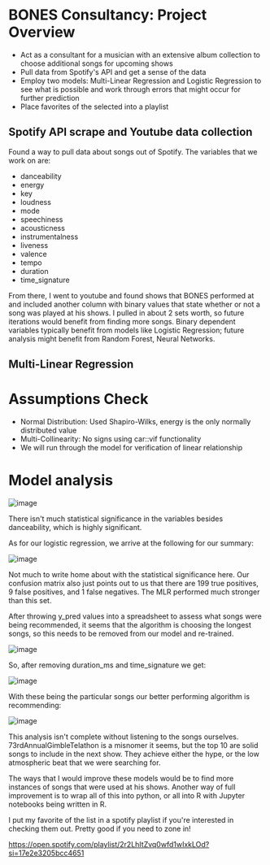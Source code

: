 # BONES Consultancy: Project Overview
* Act as a consultant for a musician with an extensive album collection to choose additional songs for upcoming shows
* Pull data from Spotify's API and get a sense of the data
* Employ two models: Multi-Linear Regression and Logistic Regression to see what is possible and work through errors that might occur for further prediction
* Place favorites of the selected into a playlist

## Spotify API scrape and Youtube data collection

Found a way to pull data about songs out of Spotify. The variables that we work on are:

* danceability
* energy
* key
* loudness
* mode
* speechiness
* acousticness
* instrumentalness
* liveness
* valence
* tempo
* duration
* time_signature

From there, I went to youtube and found shows that BONES performed at and included another column with binary values that state whether or not a song was played at his shows. I pulled in about 2 sets worth, so future iterations would benefit from finding more songs. Binary dependent variables typically benefit from models like Logistic Regression; future analysis might benefit from Random Forest, Neural Networks.

## Multi-Linear Regression

# Assumptions Check

* Normal Distribution: Used Shapiro-Wilks, energy is the only normally distributed value
* Multi-Collinearity: No signs using car::vif functionality
* We will run through the model for verification of linear relationship

# Model analysis

![image](https://user-images.githubusercontent.com/67398409/115159262-eafd4d80-a057-11eb-83c3-e620fb159a52.png)

There isn't much statistical significance in the variables besides danceability, which is highly significant.



As for our logistic regression, we arrive at the following for our summary:

![image](https://user-images.githubusercontent.com/67398409/115179968-27ea3400-a09a-11eb-9efa-d7828ad2ec1f.png)

Not much to write home about with the statistical significance here. Our confusion matrix also just points out to us that there are 199 true positives, 9 false positives, and 1 false negatives. The MLR performed much stronger than this set. 

After throwing y_pred values into a spreadsheet to assess what songs were being recommended, it seems that the algorithm is choosing the longest songs, so this needs to be removed from our model and re-trained.

![image](https://user-images.githubusercontent.com/67398409/115180647-bd39f800-a09b-11eb-9e39-203d7b20aa88.png)

So, after removing duration_ms and time_signature we get:


![image](https://user-images.githubusercontent.com/67398409/115182537-c200ab00-a09f-11eb-9867-90fc8ec94bde.png)



With these being the particular songs our better performing algorithm is recommending:


![image](https://user-images.githubusercontent.com/67398409/115182190-2c651b80-a09f-11eb-94d7-bceb53b9b0b6.png)


This analysis isn't complete without listening to the songs ourselves. 73rdAnnualGimbleTelathon is a misnomer it seems, but the top 10 are solid songs to include in the next show. They achieve either the hype, or the low atmospheric beat that we were searching for. 


The ways that I would improve these models would be to find more instances of songs that were used at his shows. Another way of full improvement is to wrap all of this into python, or all into R with Jupyter notebooks being written in R. 

I put my favorite of the list in a spotify playlist if you're interested in checking them out. Pretty good if you need to zone in!

https://open.spotify.com/playlist/2r2LhItZvq0wfd1wIxkLOd?si=17e2e3205bcc4651



